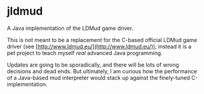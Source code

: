 jldmud
======

A Java implementation of the LDMud game driver.

This is not meant to be a replacement for the C-based official LDMud game
driver (see [http://www.ldmud.eu/](http://www.ldmud.eu/)); instead it is a pet project to teach
myself _real_ advanced Java programming.

Updates are going to be sporadically, and there will be lots of wrong
decisions and dead ends. But ultimately, I am curious how the performance of a
Java-based mud interpreter would stack up against the finely-tuned
C-implementation.
